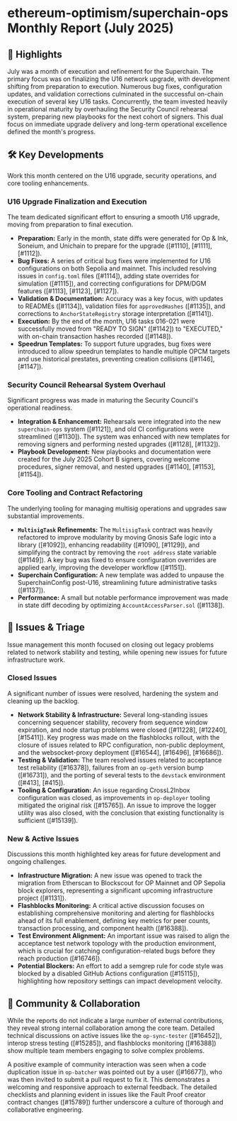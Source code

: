 # ethereum-optimism/superchain-ops Monthly Report (July 2025)

## 🚀 Highlights
July was a month of execution and refinement for the Superchain. The primary focus was on finalizing the U16 network upgrade, with development shifting from preparation to execution. Numerous bug fixes, configuration updates, and validation corrections culminated in the successful on-chain execution of several key U16 tasks. Concurrently, the team invested heavily in operational maturity by overhauling the Security Council rehearsal system, preparing new playbooks for the next cohort of signers. This dual focus on immediate upgrade delivery and long-term operational excellence defined the month's progress.

## 🛠️ Key Developments
Work this month centered on the U16 upgrade, security operations, and core tooling enhancements.

### U16 Upgrade Finalization and Execution
The team dedicated significant effort to ensuring a smooth U16 upgrade, moving from preparation to final execution.
- **Preparation:** Early in the month, state diffs were generated for Op & Ink, Soneium, and Unichain to prepare for the upgrade ([#1110], [#1111], [#1112]).
- **Bug Fixes:** A series of critical bug fixes were implemented for U16 configurations on both Sepolia and mainnet. This included resolving issues in `config.toml` files ([#1114]), adding state overrides for simulation ([#1115]), and correcting configurations for DPM/DGM features ([#1113], [#1123], [#1127]).
- **Validation & Documentation:** Accuracy was a key focus, with updates to READMEs ([#1134]), validation files for `approvedHashes` ([#1135]), and corrections to `AnchorStateRegistry` storage interpretation ([#1141]).
- **Execution:** By the end of the month, U16 tasks 016-021 were successfully moved from "READY TO SIGN" ([#1142]) to "EXECUTED," with on-chain transaction hashes recorded ([#1148]).
- **Speedrun Templates:** To support future upgrades, bug fixes were introduced to allow speedrun templates to handle multiple OPCM targets and use historical prestates, preventing creation collisions ([#1146], [#1147]).

### Security Council Rehearsal System Overhaul
Significant progress was made in maturing the Security Council's operational readiness.
- **Integration & Enhancement:** Rehearsals were integrated into the new `superchain-ops` system ([#1121]), and old CI configurations were streamlined ([#1130]). The system was enhanced with new templates for removing signers and performing nested upgrades ([#1128], [#1132]).
- **Playbook Development:** New playbooks and documentation were created for the July 2025 Cohort B signers, covering welcome procedures, signer removal, and nested upgrades ([#1140], [#1153], [#1154]).

### Core Tooling and Contract Refactoring
The underlying tooling for managing multisig operations and upgrades saw substantial improvements.
- **`MultisigTask` Refinements:** The `MultisigTask` contract was heavily refactored to improve modularity by moving Gnosis Safe logic into a library ([#1092]), enhancing readability ([#1090], [#1129]), and simplifying the contract by removing the `root address` state variable ([#1149]). A key bug was fixed to ensure configuration overrides are applied early, improving the developer workflow ([#1151]).
- **Superchain Configuration:** A new template was added to unpause the SuperchainConfig post-U16, streamlining future administrative tasks ([#1137]).
- **Performance:** A small but notable performance improvement was made in state diff decoding by optimizing `AccountAccessParser.sol` ([#1138]).

## 🐛 Issues & Triage
Issue management this month focused on closing out legacy problems related to network stability and testing, while opening new issues for future infrastructure work.

### Closed Issues
A significant number of issues were resolved, hardening the system and cleaning up the backlog.
- **Network Stability & Infrastructure:** Several long-standing issues concerning sequencer stability, recovery from sequence window expiration, and node startup problems were closed ([#11228], [#12240], [#15411]). Key progress was made on the flashblocks rollout, with the closure of issues related to RPC configuration, non-public deployment, and the websocket-proxy deployment ([#16544], [#16496], [#16686]).
- **Testing & Validation:** The team resolved issues related to acceptance test reliability ([#16378]), failures from an `op-geth` version bump ([#16731]), and the porting of several tests to the `devstack` environment ([#413], [#415]).
- **Tooling & Configuration:** An issue regarding CrossL2Inbox configuration was closed, as improvements in `op-deployer` tooling mitigated the original risk ([#15765]). An issue to improve the logger utility was also closed, with the conclusion that existing functionality is sufficient ([#15139]).

### New & Active Issues
Discussions this month highlighted key areas for future development and ongoing challenges.
- **Infrastructure Migration:** A new issue was opened to track the migration from Etherscan to Blockscout for OP Mainnet and OP Sepolia block explorers, representing a significant upcoming infrastructure project ([#1131]).
- **Flashblocks Monitoring:** A critical active discussion focuses on establishing comprehensive monitoring and alerting for flashblocks ahead of its full enablement, defining key metrics for peer counts, transaction processing, and component health ([#16388]).
- **Test Environment Alignment:** An important issue was raised to align the acceptance test network topology with the production environment, which is crucial for catching configuration-related bugs before they reach production ([#16746]).
- **Potential Blockers:** An effort to add a semgrep rule for code style was blocked by a disabled GitHub Actions configuration ([#15115]), highlighting how repository settings can impact development velocity.

## 💬 Community & Collaboration
While the reports do not indicate a large number of external contributions, they reveal strong internal collaboration among the core team. Detailed technical discussions on active issues like the `op-sync-tester` ([#16452]), interop stress testing ([#15285]), and flashblocks monitoring ([#16388]) show multiple team members engaging to solve complex problems.

A positive example of community interaction was seen when a code duplication issue in `op-batcher` was pointed out by a user ([#16677]), who was then invited to submit a pull request to fix it. This demonstrates a welcoming and responsive approach to external feedback. The detailed checklists and planning evident in issues like the Fault Proof creator contract changes ([#15789]) further underscore a culture of thorough and collaborative engineering.